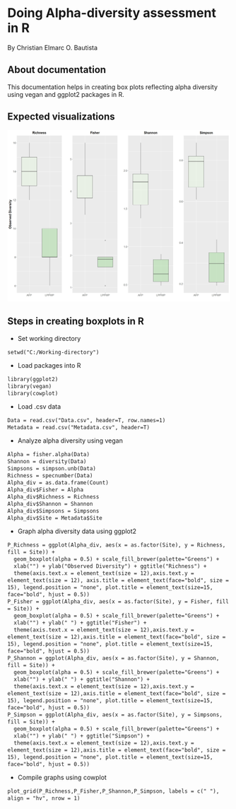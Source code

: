 # Doing Alpha-diversity assessment in R 
By Christian Elmarc O. Bautista

## About documentation
This documentation helps in creating box plots reflecting alpha diversity using vegan and ggplot2 packages in R.

## Expected visualizations
![Sample of a alpha diversity boxplot](https://raw.githubusercontent.com/JulienSimonin/Best-Project/refs/heads/main/Sample%20Photo.jpg)

## Steps in creating boxplots in R
- Set working directory
```
setwd("C:/Working-directory")
```
- Load packages into R
```
library(ggplot2)
library(vegan)
library(cowplot)
```
- Load .csv data
```
Data = read.csv("Data.csv", header=T, row.names=1)
Metadata = read.csv("Metadata.csv", header=T)
```
- Analyze alpha diversity using vegan
```Count = apply(Data,1,sum)
Alpha = fisher.alpha(Data)
Shannon = diversity(Data)
Simpsons = simpson.unb(Data)
Richness = specnumber(Data)
Alpha_div = as.data.frame(Count)
Alpha_div$Fisher = Alpha
Alpha_div$Richness = Richness
Alpha_div$Shannon = Shannon
Alpha_div$Simpsons = Simpsons
Alpha_div$Site = Metadata$Site
```
- Graph alpha diversity data using ggplot2
```
P_Richness = ggplot(Alpha_div, aes(x = as.factor(Site), y = Richness, fill = Site)) + 
  geom_boxplot(alpha = 0.5) + scale_fill_brewer(palette="Greens") +
  xlab("") + ylab("Observed Diversity") + ggtitle("Richness") + 
  theme(axis.text.x = element_text(size = 12),axis.text.y = element_text(size = 12), axis.title = element_text(face="bold", size = 15), legend.position = "none", plot.title = element_text(size=15, face="bold", hjust = 0.5))
P_Fisher = ggplot(Alpha_div, aes(x = as.factor(Site), y = Fisher, fill = Site)) + 
  geom_boxplot(alpha = 0.5) + scale_fill_brewer(palette="Greens") +
  xlab("") + ylab(" ") + ggtitle("Fisher") + 
  theme(axis.text.x = element_text(size = 12),axis.text.y = element_text(size = 12),axis.title = element_text(face="bold", size = 15), legend.position = "none", plot.title = element_text(size=15, face="bold", hjust = 0.5))
P_Shannon = ggplot(Alpha_div, aes(x = as.factor(Site), y = Shannon, fill = Site)) + 
  geom_boxplot(alpha = 0.5) + scale_fill_brewer(palette="Greens") +
  xlab("") + ylab(" ") + ggtitle("Shannon") + 
  theme(axis.text.x = element_text(size = 12),axis.text.y = element_text(size = 12),axis.title = element_text(face="bold", size = 15), legend.position = "none", plot.title = element_text(size=15, face="bold", hjust = 0.5))
P_Simpson = ggplot(Alpha_div, aes(x = as.factor(Site), y = Simpsons, fill = Site)) + 
  geom_boxplot(alpha = 0.5) + scale_fill_brewer(palette="Greens") +
  xlab("") + ylab(" ") + ggtitle("Simpson") + 
  theme(axis.text.x = element_text(size = 12),axis.text.y = element_text(size = 12),axis.title = element_text(face="bold", size = 15), legend.position = "none", plot.title = element_text(size=15, face="bold", hjust = 0.5))
```
- Compile graphs using cowplot
```
plot_grid(P_Richness,P_Fisher,P_Shannon,P_Simpson, labels = c(" "), align = "hv", nrow = 1)
```
